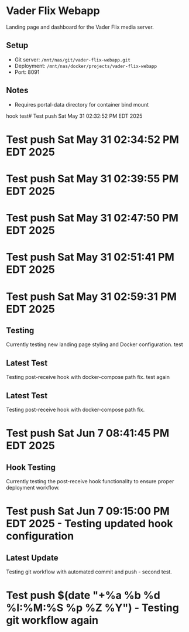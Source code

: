 # Vader Flix Webapp

Landing page and dashboard for the Vader Flix media server.

## Setup
- Git server: `/mnt/nas/git/vader-flix-webapp.git`
- Deployment: `/mnt/nas/docker/projects/vader-flix-webapp`
- Port: 8091

## Notes
- Requires portal-data directory for container bind mount

hook test# Test push Sat May 31 02:32:52 PM EDT 2025
# Test push Sat May 31 02:34:52 PM EDT 2025
# Test push Sat May 31 02:39:55 PM EDT 2025
# Test push Sat May 31 02:47:50 PM EDT 2025
# Test push Sat May 31 02:51:41 PM EDT 2025
# Test push Sat May 31 02:59:31 PM EDT 2025

## Testing
Currently testing new landing page styling and Docker configuration.
test
## Latest Test
Testing post-receive hook with docker-compose path fix.
test again

## Latest Test
Testing post-receive hook with docker-compose path fix.
# Test push Sat Jun  7 08:41:45 PM EDT 2025

## Hook Testing
Currently testing the post-receive hook functionality to ensure proper deployment workflow.
# Test push Sat Jun  7 09:15:00 PM EDT 2025 - Testing updated hook configuration

## Latest Update
Testing git workflow with automated commit and push - second test.
# Test push $(date "+%a %b %d %I:%M:%S %p %Z %Y") - Testing git workflow again
